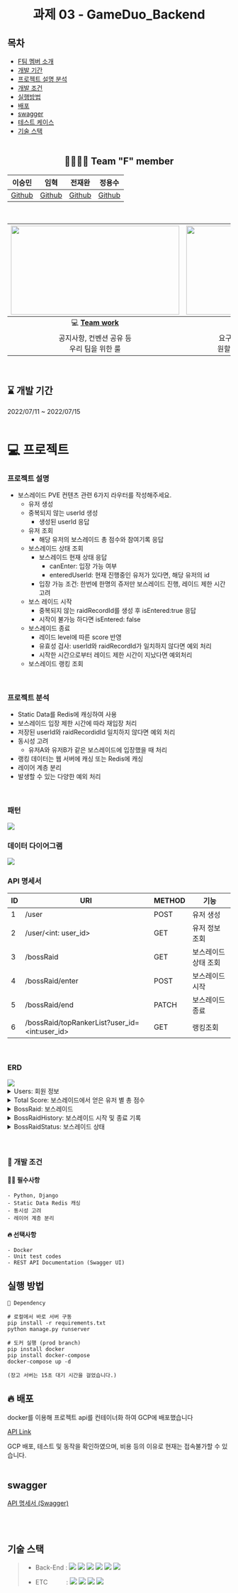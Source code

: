 <div align="center">

  # 과제 03 - GameDuo_Backend

</div>


## 목차
- [F팀 멤버 소개](#-team-f-member)  
- [개발 기간](#--개발-기간--)  
- [프로젝트 설명 분석](#-프로젝트)
- [개발 조건](#-개발-조건)
- [실행방법](#실행-방법)
- [배포](#-배포)
- [swagger](#swagger)  
- [테스트 케이스](#테스트-케이스)  
- [기술 스택](#기술-스택) 
<br><br>
<div align="center">

## 👨‍👨‍👦‍👦 Team "F" member  

|                이승민                 |                 임혁                  |                 전재완                  |                 정용수                 |
| :-----------------------------------: | :-----------------------------------: | :-------------------------------------: | :------------------------------------: |
| [Github](https://github.com/SMin1620) | [Github](https://github.com/Cat-Nile) | [Github](https://github.com/iamjaewhan) | [Github](https://github.com/blueknarr) |

  <br>

| <img height="200" width="380" src="https://retaintechnologies.com/wp-content/uploads/2020/04/Project-Management-Mantenimiento-1.jpg"> | <img height="200" width="330" src="https://encrypted-tbn0.gstatic.com/images?q=tbn:ANd9GcTGElLjafMUhHglmqwh9lRh_sVzOCQyBiPNfQ&usqp=CAU"> |
| :----------------------------------------------------------: | :----------------------------------------------------------: |
| 💻 [**Team work**](https://www.notion.so/Team-F-3f553f413ee14b389da0641d8bb4d99e) | 📒 [**Project page**](https://www.notion.so/21776eb6eb77429b9c9b4e65509c6aa5) |
|        공지사항, 컨벤션 공유 등<br> 우리 팀을 위한 룰        | 요구사항 분석, 정보 공유 및<br> 원할한 프로젝트를 위해 사용  |
 <br>
  </div> 

  <h2> ⌛ 개발 기간  </h2> 
 2022/07/11  ~ 2022/07/15
 <br><br>
  </div> 


# 💻 프로젝트
  ### 프로젝트 설명
  - 보스레이드 PVE 컨텐츠 관련 6가지 라우터를 작성해주세요. 
      - 유저 생성
      - 중복되지 않는 userId 생성
          - 생성된 userId 응답
      - 유저 조회
          - 해당 유저의 보스레이드 총 점수와 참여기록 응답
      - 보스레이드 상태 조회
          - 보스레이드 현재 상태 응답
              - canEnter: 입장 가능 여부
              - enteredUserId: 현재 진행중인 유저가 있다면, 해당 유저의 id
          - 입장 가능 조건: 한번에 한명의 쥬저만 보스레이드 진행, 레이드 제한 시간 고려
      - 보스 레이드 시작
          - 중복되지 않는 raidRecordId를 생성 후 isEntered:true 응답
          - 시작이 불가능 하다면 isEntered: false
      - 보스레이드 종료
          - 레이드 level에 따른 score 반영
          - 유효성 검사: userId와 raidRecordId가 일치하지 않다면 예외 처리
          - 시작한 시간으로부터 레이드 제한 시간이 지났다면 예외처리
      - 보스레이드 랭킹 조회
<br>


  ### 프로젝트 분석

  - Static Data를 Redis에 캐싱하여 사용
  - 보스레이드 입장 제한 시간에 따라 재입장 처리
  - 저장된 userId와 raidRecordidId 일치하지 않다면 예외 처리
  - 동시성 고려
      - 유저A와 유저B가 같은 보스레이드에 입장했을 때 처리
  -  랭킹 데이터는 웹 서버에 캐싱 또는 Redis에 캐싱
  -  레이어 계층 분리
  -  발생할 수 있는 다양한 예외 처리
<br>


  ###  패턴

  <img src="https://user-images.githubusercontent.com/44389424/179135015-a81898a1-e22f-4414-87db-bb264fd20772.jpg"/>
<br>


  ### 데이터 다이어그램

  <img src="https://user-images.githubusercontent.com/44389424/179135022-8f1d76dd-b6ff-4328-bce7-5c0353e1365c.jpg"/>
<br>


### API 명세서

| ID   | URI                     | METHOD | 기능                 |
| ---- | ----------------------- | ------ | -------------------- |
| 1    | /user                   | POST   | 유저 생성            |
| 2    | /user/<int: user_id>    | GET    | 유저 정보 조회       |
| 3    | /bossRaid               | GET    | 보스레이드 상태 조회 |
| 4    | /bossRaid/enter         | POST   | 보스레이드 시작      |
| 5    | /bossRaid/end           | PATCH  | 보스레이드 종료      |
| 6    | /bossRaid/topRankerList?user_id=\<int:user_id\> | GET    | 랭킹조회             |
<br>


### ERD

<img src="https://user-images.githubusercontent.com/44389424/178653804-f23aedb0-85ec-4fe5-8ec8-075227eb0ecb.JPG"/>
<details>
<summary>Users: 회원 정보</summary>

  | 필드명    | 타입   | 비고 |
  | --------- | ------ | ---- |
  | id        | Int    | PK   |
  | user_name | String |      |
  | password  | String |      |
</details>

<details>
<summary>Total Score: 보스레이드에서 얻은 유저 별 총 점수</summary>

  | 필드명      | 타입 | 비고                   |
  | ----------- | ---- | ---------------------- |
  | id          | Int  | PK                     |
  | user_id     | Int  | Foreign Key (users:id) |
  | total_score | Int  |                        |
</details>
  
<details>
<summary>BossRaid: 보스레이드</summary>

  | 필드명     | 타입    | 비고 |
  | ---------- | ------- | ---- |
  | id         | Int     | PK   |
  | is_entered | Boolean |      |
</details>

<details>
<summary>BossRaidHistory: 보스레이드 시작 및 종료 기록</summary>

  | 필드명      | 타입     | 비고                      |
  | ----------- | -------- | ------------------------- |
  | id          | Int      | PK                        |
  | user_id     | Int      | Foreign Key (users:id)    |
  | bossraid_id | Int      | Foreign Key (bossraid:id) |
  | level       | Int      |                           |
  | score       | Int      |                           |
  | enter_time  | Datetime |                           |
  | end_time    | Datetime |                           |
</details>
  
<details>
<summary>BossRaidStatus: 보스레이드 상태</summary>

  | 필드명         | 타입     | 비고                      |
  | -------------- | -------- | ------------------------- |
  | id             | Int      | PK                        |
  | user_id        | Int      | Foreign Key (users:id)    |
  | bossraid_id    | Int      | Foreign Key (bossraid:id) |
  | level          | Int      |                           |
  | last_entertime | Datetime |                           |
</details>
<br><br>
</div>




  ### 🚥 개발 조건 

  #### 🙆‍♂️ 필수사항  
    - Python, Django
    - Static Data Redis 캐싱
    - 동시성 고려
    - 레이어 계층 분리
  #### 🔥 선택사항
    - Docker
    - Unit test codes  
    - REST API Documentation (Swagger UI)  





## 실행 방법

```
📌 Dependency

# 로컬에서 바로 서버 구동
pip install -r requirements.txt
python manage.py runserver

# 도커 실행 (prod branch)
pip install docker
pip install docker-compose
docker-compose up -d

(장고 서버는 15초 대기 시간을 걸었습니다.)
```





## 🔥 배포

docker를 이용해 프로젝트 api를 컨테이너화 하여 GCP에 배포했습니다  

[API Link]()

GCP 배포, 테스트 및 동작을 확인하였으며, 비용 등의 이유로 현재는 접속불가할 수 있습니다.
<br><br>



## swagger

[API 명세서 (Swagger)]()

<br><br>





## 기술 스택

> - Back-End :  <img src="https://img.shields.io/badge/Python 3.10-3776AB?style=flat&logo=Python&logoColor=white"/>&nbsp;<img src="https://img.shields.io/badge/Django 4.0.4-092E20?style=flat&logo=Django&logoColor=white"/>&nbsp;<img src="https://img.shields.io/badge/Django-DRF 3.13.1-009287?style=flat&logo=Django&logoColor=white"/>&nbsp;<img src="https://img.shields.io/badge/Docker 20.10.14-2496ED?style=flat&logo=docker&logoColor=white"/>&nbsp;<img src="https://img.shields.io/badge/redis-%23DD0031.svg?style=for-the-badge&logo=redis&logoColor=white"/>&nbsp;<img src="https://img.shields.io/badge/Nginx-009639?style=flat&logo=Nginx&logoColor=white"/>
>
> - ETC　　　:  <img src="https://img.shields.io/badge/Git-F05032?style=flat-badge&logo=Git&logoColor=white"/>&nbsp;<img src="https://img.shields.io/badge/Github-181717?style=flat-badge&logo=Github&logoColor=white"/>&nbsp;<img src="https://img.shields.io/badge/Swagger-FF6C37?style=flat-badge&logo=Swagger&logoColor=white"/>&nbsp;<img src="https://img.shields.io/badge/GoogleCloud-%234285F4.svg?style=for-the-badge&logo=google-cloud&logoColor=white"/>
